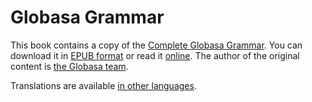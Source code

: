 # Globasa Grammar

This book contains a copy of the [Complete Globasa Grammar][oc-link].
You can download it in [EPUB format][epub-link] or read it [online][web-link].
The author of the original content is [the Globasa team][gb-link].

Translations are available [in other languages][all-link].

[^1]: To the extent possible under law, the authors has waived all copyright and related or neighboring rights to this site content.

[epub-link]:Gramati_fe_Globasa_Mesi_2_Nyan_2025_Englisa.epub
[web-link]:https://salif.github.io/gramati-fe-globasa/eng/
[oc-link]:https://xwexi.globasa.net/eng/gramati
[gb-link]:https://globasa.net/
[all-link]:https://salif.github.io/gramati-fe-globasa/

